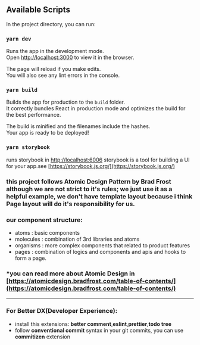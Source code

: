 ## Available Scripts

In the project directory, you can run:

### `yarn dev`

Runs the app in the development mode.\
Open [http://localhost:3000](http://localhost:3000) to view it in the browser.

The page will reload if you make edits.\
You will also see any lint errors in the console.

### `yarn build`

Builds the app for production to the `build` folder.\
It correctly bundles React in production mode and optimizes the build for the best performance.

The build is minified and the filenames include the hashes.\
Your app is ready to be deployed!

### `yarn storybook`

runs storybook in [http://localhost:6006](http://localhost:6006)
storybook is a tool for building a UI for your app.see [https://storybook.js.org/](https://storybook.js.org/)

### this project follows Atomic Design Pattern by Brad Frost although we are not strict to it's rules; we just use it as a helpful example, we don't have template layout because i think Page layout will do it's responsibility for us.

### our component structure:

- atoms : basic components
- molecules : combination of 3rd libraries and atoms
- organisms : more complex components that related to product features
- pages : combination of logics and components and apis and hooks to form a page.

### \*you can read more about Atomic Design in [https://atomicdesign.bradfrost.com/table-of-contents/](https://atomicdesign.bradfrost.com/table-of-contents/)

---

### For Better DX(Developer Experience):

- install this extensions: **better comment**,**eslint**,**prettier**,**todo tree**
- follow **conventional commit** syntax in your git commits, you can use **commitizen** extension
